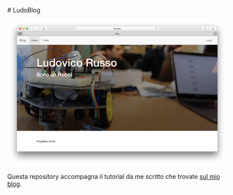 

# LudoBlog

![](imgs/cover_text_typed.png)

Questa repository accompagna il tutorial da me scritto che trovate [sul mio blog](http://ludusrusso.cc/tutorial/python/ludoblog/index.html).
